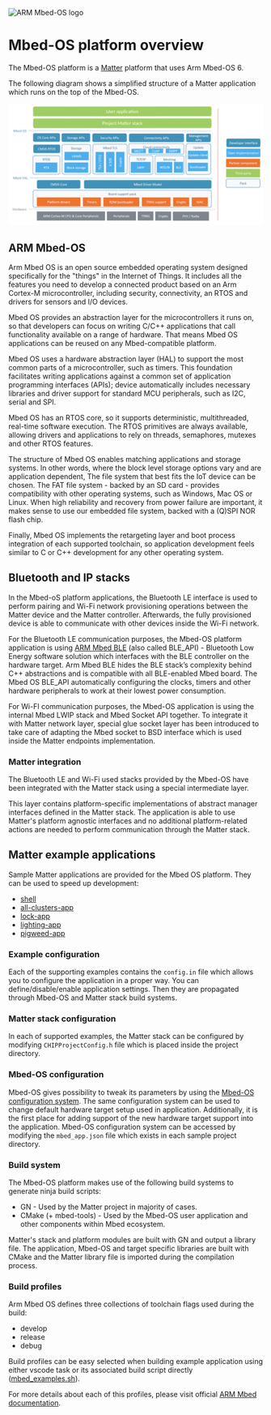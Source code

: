 ![ARM Mbed-OS logo](https://raw.githubusercontent.com/ARMmbed/mbed-os/master/logo.png)

# Mbed-OS platform overview

The Mbed-OS platform is a
[Matter](https://github.com/project-chip/connectedhomeip) platform that uses Arm
Mbed-OS 6.

The following diagram shows a simplified structure of a Matter application which
runs on the top of the Mbed-OS.

![matter_mbedos_overview_simplified](images/matter_mbedos_overview_simplified.png)

## ARM Mbed-OS

Arm Mbed OS is an open source embedded operating system designed specifically
for the "things" in the Internet of Things. It includes all the features you
need to develop a connected product based on an Arm Cortex-M microcontroller,
including security, connectivity, an RTOS and drivers for sensors and I/O
devices.

Mbed OS provides an abstraction layer for the microcontrollers it runs on, so
that developers can focus on writing C/C++ applications that call functionality
available on a range of hardware. That means Mbed OS applications can be reused
on any Mbed-compatible platform.

Mbed OS uses a hardware abstraction layer (HAL) to support the most common parts
of a microcontroller, such as timers. This foundation facilitates writing
applications against a common set of application programming interfaces (APIs);
device automatically includes necessary libraries and driver support for
standard MCU peripherals, such as I2C, serial and SPI.

Mbed OS has an RTOS core, so it supports deterministic, multithreaded, real-time
software execution. The RTOS primitives are always available, allowing drivers
and applications to rely on threads, semaphores, mutexes and other RTOS
features.

The structure of Mbed OS enables matching applications and storage systems. In
other words, where the block level storage options vary and are application
dependent, The file system that best fits the IoT device can be chosen. The FAT
file system - backed by an SD card - provides compatibility with other operating
systems, such as Windows, Mac OS or Linux. When high reliability and recovery
from power failure are important, it makes sense to use our embedded file
system, backed with a (Q)SPI NOR flash chip.

Finally, Mbed OS implements the retargeting layer and boot process integration
of each supported toolchain, so application development feels similar to C or
C++ development for any other operating system.

## Bluetooth and IP stacks

In the Mbed-oS platform applications, the Bluetooth LE interface is used to
perform pairing and Wi-Fi network provisioning operations between the Matter
device and the Matter controller. Afterwards, the fully provisioned device is
able to communicate with other devices inside the Wi-Fi network.

For the Bluetooth LE communication purposes, the Mbed-OS platform application is
using
[ARM Mbed BLE](https://os.mbed.com/docs/mbed-os/latest/apis/bluetooth-apis.html)
(also called BLE_API) - Bluetooth Low Energy software solution which interfaces
with the BLE controller on the hardware target. Arm Mbed BLE hides the BLE
stack’s complexity behind C++ abstractions and is compatible with all
BLE-enabled Mbed board. The Mbed OS BLE_API automatically configuring the
clocks, timers and other hardware peripherals to work at their lowest power
consumption.

For Wi-FI communication purposes, the Mbed-OS application is using the internal
Mbed LWIP stack and Mbed Socket API together. To integrate it with Matter
network layer, special glue socket layer has been introduced to take care of
adapting the Mbed socket to BSD interface which is used inside the Matter
endpoints implementation.

### Matter integration

The Bluetooth LE and Wi-Fi used stacks provided by the Mbed-OS have been
integrated with the Matter stack using a special intermediate layer.

This layer contains platform-specific implementations of abstract manager
interfaces defined in the Matter stack. The application is able to use Matter's
platform agnostic interfaces and no additional platform-related actions are
needed to perform communication through the Matter stack.

## Matter example applications

Sample Matter applications are provided for the Mbed OS platform. They can be
used to speed up development:

-   [shell](../../examples/shell/mbed/README.md)
-   [all-clusters-app](../../examples/all-clusters-app/mbed/README.md)
-   [lock-app](../../examples/lock-app/mbed/README.md)
-   [lighting-app](../../examples/lighting-app/mbed/README.md)
-   [pigweed-app](../../examples/pigweed-app/mbed/README.md)

### Example configuration

Each of the supporting examples contains the `config.in` file which allows you
to configure the application in a proper way. You can define/disable/enable
application settings. Then they are propagated through Mbed-OS and Matter stack
build systems.

### Matter stack configuration

In each of supported examples, the Matter stack can be configured by modifying
`CHIPProjectConfig.h` file which is placed inside the project directory.

### Mbed-OS configuration

Mbed-OS gives possibility to tweak its parameters by using the
[Mbed-OS configuration system](https://os.mbed.com/docs/mbed-os/latest/program-setup/advanced-configuration.html).
The same configuration system can be used to change default hardware target
setup used in application. Additionally, it is the first place for adding
support of the new hardware target support into the application. Mbed-OS
configuration system can be accessed by modifying the `mbed_app.json` file which
exists in each sample project directory.

### Build system

The Mbed-OS platform makes use of the following build systems to generate ninja
build scripts:

-   GN - Used by the Matter project in majority of cases.
-   CMake (+ mbed-tools) - Used by the Mbed-OS user application and other
    components within Mbed ecosystem.

Matter's stack and platform modules are built with GN and output a library file.
The application, Mbed-OS and target specific libraries are built with CMake and
the Matter library file is imported during the compilation process.

### Build profiles

Arm Mbed OS defines three collections of toolchain flags used during the build:

-   develop
-   release
-   debug

Build profiles can be easy selected when building example application using
either vscode task or its associated build script directly
([mbed_examples.sh](../../scripts/examples/mbed_example.sh)).

For more details about each of this profiles, please visit official
[ARM Mbed documentation](https://os.mbed.com/docs/mbed-os/latest/program-setup/build-profiles-and-rules.html).
